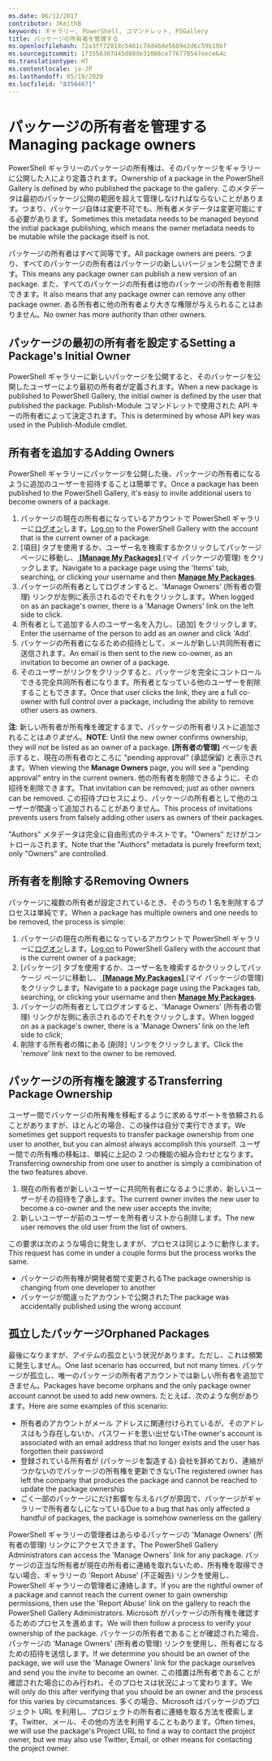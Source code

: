 ```yaml
---
ms.date: 06/12/2017
contributor: JKeithB
keywords: ギャラリー, PowerShell, コマンドレット, PSGallery
title: パッケージの所有者を管理する
ms.openlocfilehash: 72a3ff72818c5461c74d46de5689e2d6c59b19bf
ms.sourcegitcommit: 173556307d45d88de31086ce776770547eece64c
ms.translationtype: HT
ms.contentlocale: ja-JP
ms.lasthandoff: 05/19/2020
ms.locfileid: "83564671"
---
```

# <a name="managing-package-owners"></a><span data-ttu-id="a8fed-103">パッケージの所有者を管理する</span><span class="sxs-lookup"><span data-stu-id="a8fed-103">Managing package owners</span></span>

<span data-ttu-id="a8fed-104">PowerShell ギャラリーのパッケージの所有権は、そのパッケージをギャラリーに公開した人により定義されます。</span><span class="sxs-lookup"><span data-stu-id="a8fed-104">Ownership of a package in the PowerShell Gallery is defined by who published the package to the gallery.</span></span>
<span data-ttu-id="a8fed-105">このメタデータは最初のパッケージ公開の範囲を超えて管理しなければならないことがあります。つまり、パッケージ自体は変更不可でも、所有者メタデータは変更可能にする必要があります。</span><span class="sxs-lookup"><span data-stu-id="a8fed-105">Sometimes this metadata needs to be managed beyond the initial package publishing, which means the owner metadata needs to be mutable while the package itself is not.</span></span>

<span data-ttu-id="a8fed-106">パッケージの所有者はすべて同等です。</span><span class="sxs-lookup"><span data-stu-id="a8fed-106">All package owners are peers.</span></span>
<span data-ttu-id="a8fed-107">つまり、すべてのパッケージの所有者はパッケージの新しいバージョンを公開できます。</span><span class="sxs-lookup"><span data-stu-id="a8fed-107">This means any package owner can publish a new version of an package.</span></span> <span data-ttu-id="a8fed-108">また、すべてのパッケージの所有者は他のパッケージの所有者を削除できます。</span><span class="sxs-lookup"><span data-stu-id="a8fed-108">It also means that any package owner can remove any other package owner.</span></span>
<span data-ttu-id="a8fed-109">ある所有者に他の所有者より大きな権限が与えられることはありません。</span><span class="sxs-lookup"><span data-stu-id="a8fed-109">No owner has more authority than other owners.</span></span>

## <a name="setting-a-packages-initial-owner"></a><span data-ttu-id="a8fed-110">パッケージの最初の所有者を設定する</span><span class="sxs-lookup"><span data-stu-id="a8fed-110">Setting a Package's Initial Owner</span></span>

<span data-ttu-id="a8fed-111">PowerShell ギャラリーに新しいパッケージを公開すると、そのパッケージを公開したユーザーにより最初の所有者が定義されます。</span><span class="sxs-lookup"><span data-stu-id="a8fed-111">When a new package is published to PowerShell Gallery, the initial owner is defined by the user that published the package.</span></span> <span data-ttu-id="a8fed-112">Publish-Module コマンドレットで使用された API キーの所有者によって決定されます。</span><span class="sxs-lookup"><span data-stu-id="a8fed-112">This is determined by whose API key was used in the Publish-Module cmdlet.</span></span>

## <a name="adding-owners"></a><span data-ttu-id="a8fed-113">所有者を追加する</span><span class="sxs-lookup"><span data-stu-id="a8fed-113">Adding Owners</span></span>

<span data-ttu-id="a8fed-114">PowerShell ギャラリーにパッケージを公開した後、パッケージの所有者になるように追加のユーザーを招待することは簡単です。</span><span class="sxs-lookup"><span data-stu-id="a8fed-114">Once a package has been published to the PowerShell Gallery, it's easy to invite additional users to become owners of a package.</span></span>

1. <span data-ttu-id="a8fed-115">パッケージの現在の所有者になっているアカウントで PowerShell ギャラリーに[ログオン](https://powershellgallery.com/users/account/LogOn)します。</span><span class="sxs-lookup"><span data-stu-id="a8fed-115">[Log on](https://powershellgallery.com/users/account/LogOn) to the PowerShell Gallery with the account that is the current owner of a package.</span></span>
2. <span data-ttu-id="a8fed-116">[項目] タブを使用するか、ユーザー名を検索するかクリックしてパッケージ ページに移動し、[ **[Manage My Packages]** ](https://www.powershellgallery.com/account/Packages) \(マイ パッケージの管理) をクリックします。</span><span class="sxs-lookup"><span data-stu-id="a8fed-116">Navigate to a package page using the 'Items' tab, searching, or clicking your username and then [**Manage My Packages**](https://www.powershellgallery.com/account/Packages).</span></span>
3. <span data-ttu-id="a8fed-117">パッケージの所有者としてログオンすると、'Manage Owners' (所有者の管理) リンクが左側に表示されるのでそれをクリックします。</span><span class="sxs-lookup"><span data-stu-id="a8fed-117">When logged on as an package's owner, there is a 'Manage Owners' link on the left side to click.</span></span>
4. <span data-ttu-id="a8fed-118">所有者として追加する人のユーザー名を入力し、[追加] をクリックします。</span><span class="sxs-lookup"><span data-stu-id="a8fed-118">Enter the username of the person to add as an owner and click 'Add'.</span></span>
5. <span data-ttu-id="a8fed-119">パッケージの所有者になるための招待として、メールが新しい共同所有者に送信されます。</span><span class="sxs-lookup"><span data-stu-id="a8fed-119">An email is then sent to the new co-owner, as an invitation to become an owner of a package.</span></span>
6. <span data-ttu-id="a8fed-120">そのユーザーがリンクをクリックすると、パッケージを完全にコントロールできる完全共同所有者になります。所有者となっている他のユーザーを削除することもできます。</span><span class="sxs-lookup"><span data-stu-id="a8fed-120">Once that user clicks the link, they are a full co-owner with full control over a package, including the ability to remove other users as owners.</span></span>

<span data-ttu-id="a8fed-121">**注**: 新しい所有者が所有権を確定するまで、パッケージの所有者リストに追加されることは*ありません*。</span><span class="sxs-lookup"><span data-stu-id="a8fed-121">**NOTE**: Until the new owner confirms ownership, they *will not* be listed as an owner of a package.</span></span>
<span data-ttu-id="a8fed-122">**[所有者の管理]** ページを表示すると、現在の所有者のところに "pending approval" (承認保留) と表示されます。</span><span class="sxs-lookup"><span data-stu-id="a8fed-122">When viewing the **Manage Owners** page, you will see a "pending approval" entry in the current owners.</span></span>
<span data-ttu-id="a8fed-123">他の所有者を削除できるように、その招待を削除できます。</span><span class="sxs-lookup"><span data-stu-id="a8fed-123">That invitation can be removed; just as other owners can be removed.</span></span>
<span data-ttu-id="a8fed-124">この招待プロセスにより、パッケージの所有者として他のユーザーが間違って追加されることがありません。</span><span class="sxs-lookup"><span data-stu-id="a8fed-124">This process of invitations prevents users from falsely adding other users as owners of their packages.</span></span>

<span data-ttu-id="a8fed-125">"Authors" メタデータは完全に自由形式のテキストです。"Owners" だけがコントロールされます。</span><span class="sxs-lookup"><span data-stu-id="a8fed-125">Note that the "Authors" metadata is purely freeform text; only "Owners" are controlled.</span></span>

## <a name="removing-owners"></a><span data-ttu-id="a8fed-126">所有者を削除する</span><span class="sxs-lookup"><span data-stu-id="a8fed-126">Removing Owners</span></span>

<span data-ttu-id="a8fed-127">パッケージに複数の所有者が設定されているとき、そのうちの 1 名を削除するプロセスは単純です。</span><span class="sxs-lookup"><span data-stu-id="a8fed-127">When a package has multiple owners and one needs to be removed, the process is simple:</span></span>

1. <span data-ttu-id="a8fed-128">パッケージの現在の所有者になっているアカウントで PowerShell ギャラリーに[ログオン](https://powershellgallery.com/users/account/LogOn)します。</span><span class="sxs-lookup"><span data-stu-id="a8fed-128">[Log on](https://powershellgallery.com/users/account/LogOn) to PowerShell Gallery with the account that is the current owner of a package;</span></span>
2. <span data-ttu-id="a8fed-129">[パッケージ] タブを使用するか、ユーザー名を検索するかクリックしてパッケージ ページに移動し、[ **[Manage My Packages]** ](https://www.powershellgallery.com/account/Packages) \(マイ パッケージの管理) をクリックします。</span><span class="sxs-lookup"><span data-stu-id="a8fed-129">Navigate to a package page using the Packages tab, searching, or clicking your username and then [**Manage My Packages**](https://www.powershellgallery.com/account/Packages).</span></span>
3. <span data-ttu-id="a8fed-130">パッケージの所有者としてログオンすると、'Manage Owners' (所有者の管理) リンクが左側に表示されるのでそれをクリックします。</span><span class="sxs-lookup"><span data-stu-id="a8fed-130">When logged on as a package's owner, there is a 'Manage Owners' link on the left side to click;</span></span>
4. <span data-ttu-id="a8fed-131">削除する所有者の隣にある [削除] リンクをクリックします。</span><span class="sxs-lookup"><span data-stu-id="a8fed-131">Click the 'remove' link next to the owner to be removed.</span></span>

## <a name="transferring-package-ownership"></a><span data-ttu-id="a8fed-132">パッケージの所有権を譲渡する</span><span class="sxs-lookup"><span data-stu-id="a8fed-132">Transferring Package Ownership</span></span>

<span data-ttu-id="a8fed-133">ユーザー間でパッケージの所有権を移転するように求めるサポートを依頼されることがありますが、ほとんどの場合、この操作は自分で実行できます。</span><span class="sxs-lookup"><span data-stu-id="a8fed-133">We sometimes get support requests to transfer package ownership from one user to another, but you can almost always accomplish this yourself.</span></span>
<span data-ttu-id="a8fed-134">ユーザー間での所有権の移転は、単純に上記の 2 つの機能の組み合わせとなります。</span><span class="sxs-lookup"><span data-stu-id="a8fed-134">Transferring ownership from one user to another is simply a combination of the two features above.</span></span>

1. <span data-ttu-id="a8fed-135">現在の所有者が新しいユーザーに共同所有者になるように求め、新しいユーザーがその招待を了承します。</span><span class="sxs-lookup"><span data-stu-id="a8fed-135">The current owner invites the new user to become a co-owner and the new user accepts the invite;</span></span>
2. <span data-ttu-id="a8fed-136">新しいユーザーが前のユーザーを所有者リストから削除します。</span><span class="sxs-lookup"><span data-stu-id="a8fed-136">The new user removes the old user from the list of owners.</span></span>

<span data-ttu-id="a8fed-137">この要求は次のような場合に発生しますが、プロセスは同じように動作します。</span><span class="sxs-lookup"><span data-stu-id="a8fed-137">This request has come in under a couple forms but the process works the same.</span></span>

- <span data-ttu-id="a8fed-138">パッケージの所有権が開発者間で変更される</span><span class="sxs-lookup"><span data-stu-id="a8fed-138">The package ownership is changing from one developer to another</span></span>
- <span data-ttu-id="a8fed-139">パッケージが間違ったアカウントで公開された</span><span class="sxs-lookup"><span data-stu-id="a8fed-139">The package was accidentally published using the wrong account</span></span>

## <a name="orphaned-packages"></a><span data-ttu-id="a8fed-140">孤立したパッケージ</span><span class="sxs-lookup"><span data-stu-id="a8fed-140">Orphaned Packages</span></span>

<span data-ttu-id="a8fed-141">最後になりますが、アイテムの孤立という状況があります。ただし、これは頻繁に発生しません。</span><span class="sxs-lookup"><span data-stu-id="a8fed-141">One last scenario has occurred, but not many times.</span></span>
<span data-ttu-id="a8fed-142">パッケージが孤立し、唯一のパッケージの所有者アカウントでは新しい所有者を追加できません。</span><span class="sxs-lookup"><span data-stu-id="a8fed-142">Packages have become orphans and the only package owner account cannot be used to add new owners.</span></span>
<span data-ttu-id="a8fed-143">たとえば、次のような例があります。</span><span class="sxs-lookup"><span data-stu-id="a8fed-143">Here are some examples of this scenario:</span></span>

- <span data-ttu-id="a8fed-144">所有者のアカウントがメール アドレスに関連付けられているが、そのアドレスはもう存在しないか、パスワードを思い出せない</span><span class="sxs-lookup"><span data-stu-id="a8fed-144">The owner's account is associated with an email address that no longer exists and the user has forgotten their password</span></span>
- <span data-ttu-id="a8fed-145">登録されている所有者が (パッケージを製造する) 会社を辞めており、連絡がつかないのでパッケージの所有権を更新できない</span><span class="sxs-lookup"><span data-stu-id="a8fed-145">The registered owner has left the company that produces the package and cannot be reached to update the package ownership</span></span>
- <span data-ttu-id="a8fed-146">ごく一部のパッケージにだけ影響を与えるバグが原因で、パッケージがギャラリーで所有者なしになっている</span><span class="sxs-lookup"><span data-stu-id="a8fed-146">Due to a bug that has only affected a handful of packages, the package is somehow ownerless on the gallery</span></span>

<span data-ttu-id="a8fed-147">PowerShell ギャラリーの管理者はあらゆるパッケージの 'Manage Owners' (所有者の管理) リンクにアクセスできます。</span><span class="sxs-lookup"><span data-stu-id="a8fed-147">The PowerShell Gallery Administrators can access the 'Manage Owners' link for any package.</span></span>
<span data-ttu-id="a8fed-148">パッケージの正当な所有者が現在の所有者に連絡を取れないため、所有権を取得できない場合、ギャラリーの 'Report Abuse' (不正報告) リンクを使用し、PowerShell ギャラリーの管理者に連絡します。</span><span class="sxs-lookup"><span data-stu-id="a8fed-148">If you are the rightful owner of a package and cannot reach the current owner to gain ownership permissions, then use the 'Report Abuse' link on the gallery to reach the PowerShell Gallery Administrators.</span></span>
<span data-ttu-id="a8fed-149">Microsoft がパッケージの所有権を確認するためのプロセスを進めます。</span><span class="sxs-lookup"><span data-stu-id="a8fed-149">We will then follow a process to verify your ownership of the package.</span></span>
<span data-ttu-id="a8fed-150">パッケージの所有者であることが確認された場合、パッケージの 'Manage Owners' (所有者の管理) リンクを使用し、所有者になるための招待を送信します。</span><span class="sxs-lookup"><span data-stu-id="a8fed-150">If we determine you should be an owner of the package, we will use the 'Manage Owners' link for the package ourselves and send you the invite to become an owner.</span></span>
<span data-ttu-id="a8fed-151">この措置は所有者であることが確認された場合にのみ行われ、そのプロセスは状況によって変わります。</span><span class="sxs-lookup"><span data-stu-id="a8fed-151">We will only do this after verifying that you should be an owner and the process for this varies by circumstances.</span></span>
<span data-ttu-id="a8fed-152">多くの場合、Microsoft はパッケージのプロジェクト URL を利用し、プロジェクトの所有者に連絡を取る方法を模索します。Twitter、メール、その他の方法を利用することもあります。</span><span class="sxs-lookup"><span data-stu-id="a8fed-152">Often times, we will use the package's Project URL to find a way to contact the project owner, but we may also use Twitter, Email, or other means for contacting the project owner.</span></span>
